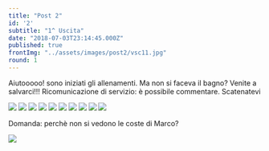 ```yaml
---
title: "Post 2"
id: '2'
subtitle: "1^ Uscita"
date: "2018-07-03T23:14:45.000Z"
published: true
frontImg: "../assets/images/post2/vsc11.jpg"
round: 1
---
```


Aiutooooo! sono iniziati gli allenamenti. Ma non si faceva il bagno?
Venite a salvarci!!!
Ricomunicazione di servizio: è possibile commentare. Scatenatevi

![](../assets/images/post2/vsc2.jpg)
![](../assets/images/post2/vsc3.jpg)
![](../assets/images/post2/vsc4.jpg)
![](../assets/images/post2/vsc5.jpg)
![](../assets/images/post2/vsc6.jpg)
![](../assets/images/post2/vsc7.jpg)
![](../assets/images/post2/vsc8.jpg)
![](../assets/images/post2/vsc9.jpg)
![](../assets/images/post2/vsc10.jpg)
![](../assets/images/post2/vsc12.jpg)

Domanda: perchè non si vedono le coste di Marco?

![](../assets/images/post2/vsc13.jpg)
